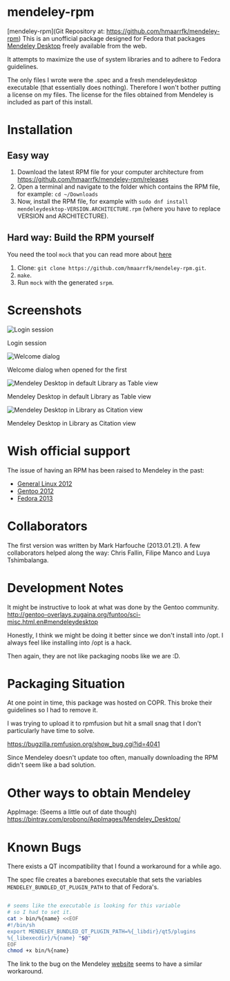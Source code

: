 mendeley-rpm
============

[mendeley-rpm](Git Repository at: https://github.com/hmaarrfk/mendeley-rpm)
This is an unofficial package designed for Fedora that packages [Mendeley
Desktop](https://www.mendeley.com/) freely available from the web.

It attempts to maximize the use of system libraries and to adhere to Fedora
guidelines.

The only files I wrote were the .spec and a fresh mendeleydesktop executable
(that essentially does nothing). Therefore I won't bother putting a license on
my files. The license for the files obtained from Mendeley is included as part
of this install.

Installation
============

Easy way
--------

1. Download the latest RPM file for your computer architecture from
   https://github.com/hmaarrfk/mendeley-rpm/releases
2. Open a terminal and navigate to the folder which contains the RPM file, for
   example: `cd ~/Downloads`
3. Now, install the RPM file, for example with `sudo dnf install
   mendeleydesktop-VERSION.ARCHITECTURE.rpm` (where you have to replace
   VERSION and ARCHITECTURE).

Hard way: Build the RPM yourself
--------------------------------
You need the tool `mock` that you can read more about [here](https://fedoraproject.org/wiki/Using_Mock_to_test_package_builds)
1. Clone: `git clone https://github.com/hmaarrfk/mendeley-rpm.git`.
2. `make`.
3. Run `mock` with the generated `srpm`.

Screenshots
===========
![Login session](https://github.com/hmaarrfk/mendeley-rpm/blob/master/images/mendeley-desktop_0.png)

Login session

![Welcome dialog](https://github.com/hmaarrfk/mendeley-rpm/blob/master/images/mendeley-desktop_1.png)

Welcome dialog when opened for the first

![Mendeley Desktop in default Library as Table view](https://github.com/hmaarrfk/mendeley-rpm/blob/master/images/mendeley-desktop_2.png)

Mendeley Desktop in default Library as Table view

![Mendeley Desktop in Library as Citation view](https://github.com/hmaarrfk/mendeley-rpm/blob/master/images/mendeley-desktop_3.png)

Mendeley Desktop in Library as Citation view


Wish official support
=====================

The issue of having an RPM has been raised to Mendeley in the past:

* [General Linux
  2012](http://support.mendeley.com/customer/portal/questions/567256-linux-make-a-linux-installer)
* [Gentoo
  2012](http://support.mendeley.com/customer/portal/questions/199131-on-distribution-policy-and-download-link)
* [Fedora
  2013](http://support.mendeley.com/customer/portal/questions/758741-packaging-for-fedora)

Collaborators
=============

The first version was written by Mark Harfouche (2013.01.21). A few
collaborators helped along the way: Chris Fallin, Filipe Manco and Luya Tshimbalanga.

Development Notes
=================

It might be instructive to look at what was done by the Gentoo community.
http://gentoo-overlays.zugaina.org/funtoo/sci-misc.html.en#mendeleydesktop

Honestly, I think we might be doing it better since we don't install into /opt.
I always feel like installing into /opt is a hack.

Then again, they are not like packaging noobs like we are :D.

Packaging Situation
===================

At one point in time, this package was hosted on COPR. This broke their
guidelines so I had to remove it.

I was trying to upload it to rpmfusion but hit a small snag that I don't
particularly have time to solve.

https://bugzilla.rpmfusion.org/show_bug.cgi?id=4041

Since Mendeley doesn't update too often, manually downloading the RPM didn't
seem like a bad solution.

Other ways to obtain Mendeley
=============================

AppImage: (Seems a little out of date though)
https://bintray.com/probono/AppImages/Mendeley_Desktop/


Known Bugs
==========
There exists a QT incompatibility that I found a workaround for a while ago.

The spec file creates a barebones executable that sets the variables `MENDELEY_BUNDLED_QT_PLUGIN_PATH` to that of Fedora's.
```bash

# seems like the executable is looking for this variable
# so I had to set it.
cat > bin/%{name} <<EOF
#!/bin/sh
export MENDELEY_BUNDLED_QT_PLUGIN_PATH=%{_libdir}/qt5/plugins
%{_libexecdir}/%{name} "$@"
EOF
chmod +x bin/%{name}
```

The link to the bug on the Mendeley [website](http://support.mendeley.com/customer/portal/questions/16832835-mendeley-desktop-1-17-8-on-fedora-crashes-a-few-seconds-after-starting) seems to have a similar workaround.
